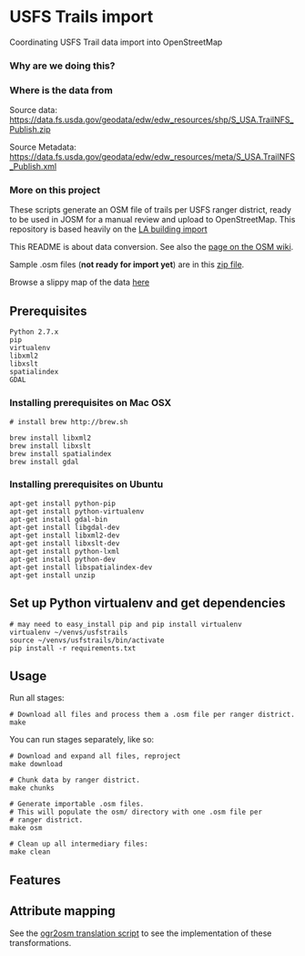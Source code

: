 # USFS Trails import
Coordinating USFS Trail data import into OpenStreetMap


### Why are we doing this?

### Where is the data from
Source data: https://data.fs.usda.gov/geodata/edw/edw_resources/shp/S_USA.TrailNFS_Publish.zip

Source Metadata: https://data.fs.usda.gov/geodata/edw/edw_resources/meta/S_USA.TrailNFS_Publish.xml 


### More on this project
These scripts generate an OSM file of trails per USFS ranger district,
ready to be used in JOSM for a manual review and upload to OpenStreetMap. This repository is based heavily on the [LA building import](https://github.com/osmlab/labuildings)

This README is about data conversion. See also the [page on the OSM wiki](https://wiki.openstreetmap.org/wiki/).

Sample .osm files (**not ready for import yet**) are in this [zip file](https://github.com/JesseCrocker/USFSTrailImport/raw/master/samples/selway/transform.osm.zip).

Browse a slippy map of the data [here](https://api.mapbox.com/styles/v1/jessecrocker/cj2ugplpf002u2ro8702qofb3.html?fresh=true&title=true&access_token=pk.eyJ1IjoiamVzc2Vjcm9ja2VyIiwiYSI6ImJHZ3BTQVUifQ.1m4Ny1SMveShHevw1orutw#6.94/38.483/-119.207)


## Prerequisites

    Python 2.7.x
    pip
    virtualenv
    libxml2
    libxslt
    spatialindex
    GDAL

### Installing prerequisites on Mac OSX

    # install brew http://brew.sh

    brew install libxml2
    brew install libxslt
    brew install spatialindex
    brew install gdal

### Installing prerequisites on Ubuntu

    apt-get install python-pip
    apt-get install python-virtualenv
    apt-get install gdal-bin
    apt-get install libgdal-dev
    apt-get install libxml2-dev
    apt-get install libxslt-dev
    apt-get install python-lxml
    apt-get install python-dev
    apt-get install libspatialindex-dev
    apt-get install unzip

## Set up Python virtualenv and get dependencies
    # may need to easy_install pip and pip install virtualenv
    virtualenv ~/venvs/usfstrails
    source ~/venvs/usfstrails/bin/activate
    pip install -r requirements.txt



## Usage

Run all stages:

    # Download all files and process them a .osm file per ranger district.
    make

You can run stages separately, like so:

    # Download and expand all files, reproject
    make download

    # Chunk data by ranger district.
    make chunks

    # Generate importable .osm files.
    # This will populate the osm/ directory with one .osm file per
    # ranger district.
    make osm

    # Clean up all intermediary files:
    make clean

## Features



## Attribute mapping

See the [ogr2osm translation script](https://github.com/JesseCrocker/ogr2osm-translations/blob/usfs-trails/usfs_trails.py) to see the implementation of these transformations.

